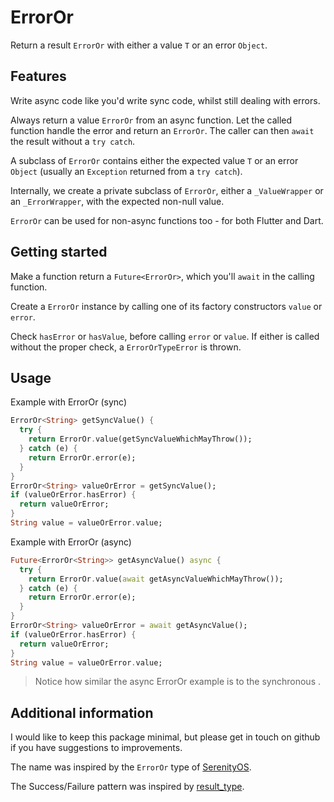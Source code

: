 # ErrorOr

Return a result `ErrorOr` with either a value `T` or an error `Object`.

## Features

Write async code like you'd write sync code, whilst still dealing with errors.

Always return a value `ErrorOr` from an async function. Let the called function
handle the error and return an `ErrorOr`. The caller can then `await` the result
without a `try catch`.

A subclass of `ErrorOr` contains either the expected value `T` or an error
`Object` (usually an `Exception` returned from a `try catch`).

Internally, we create a private subclass of `ErrorOr`, either a `_ValueWrapper`
or an `_ErrorWrapper`, with the expected non-null value.

`ErrorOr` can be used for non-async functions too - for both Flutter and Dart.

## Getting started

Make a function return a `Future<ErrorOr>`, which you'll `await` in the calling
function.

Create a `ErrorOr` instance by calling one of its factory constructors `value`
or `error`.

Check `hasError` or `hasValue`, before calling `error` or `value`. If either is
called without the proper check, a `ErrorOrTypeError` is thrown.

## Usage

Example with ErrorOr (sync)

```dart
ErrorOr<String> getSyncValue() {
  try {
    return ErrorOr.value(getSyncValueWhichMayThrow());
  } catch (e) {
    return ErrorOr.error(e);
  }
}
ErrorOr<String> valueOrError = getSyncValue();
if (valueOrError.hasError) {
  return valueOrError;
}
String value = valueOrError.value;
```

Example with ErrorOr (async)

```dart
Future<ErrorOr<String>> getAsyncValue() async {
  try {
    return ErrorOr.value(await getAsyncValueWhichMayThrow());
  } catch (e) {
    return ErrorOr.error(e);
  }
}
ErrorOr<String> valueOrError = await getAsyncValue();
if (valueOrError.hasError) {
  return valueOrError;
}
String value = valueOrError.value;
```

> Notice how similar the async ErrorOr example is to the synchronous .

## Additional information

I would like to keep this package minimal, but please get in touch on github if
you have suggestions to improvements.

The name was inspired by the `ErrorOr` type of [SerenityOS](https://github.com/SerenityOS/serenity/blob/master/AK/Error.h).

The Success/Failure pattern was inspired by [result_type](https://pub.dev/packages/result_type).